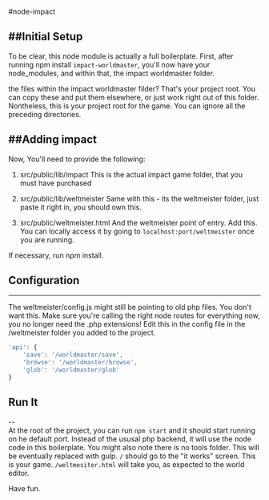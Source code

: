 #node-impact


##Initial Setup
-----------

To be clear, this node module is actually a full boilerplate.
First, after running npm install `impact-worldmaster`, you'll now have your node_modules, and within that, the impact worldmaster folder. 

the files within the impact worldmaster filder? That's your project root. 
You can copy these and put them elsewhere, or just work right out of this folder. Nontheless, this is your project root for the game. You can ignore all the preceding directories.


##Adding impact
---
Now, You'll need to provide the following:


1. src/public/lib/impact
	This is the actual impact game folder, that you must have purchased 

2. src/public/lib/weltmeister
	Same with this - its the weltmeister folder, just paste it right in, you should own this.

3. src/public/weltmeister.html
	And the weltmeister point of entry. Add this. You can locally access it by going to `localhost:port/weltmeister` once you are running.

If necessary, run npm install.	

## Configuration
---
The weltmeister/config.js might still be pointing to old php files. You don't want this.
Make sure you're calling the right node routes for everything now, you no longer need the .php extensions!
Edit this in the config file in the /weltmeister folder you added to the project.

```js
'api': {
	'save': '/worldmaster/save',
	'browse': '/worldmaster/browse',
	'glob': '/worldmaster/glob'
}
```	

## Run It
--	
At the root of the project, you can run ```npm start``` and it should start running on he default port.
Instead of the ususal php backend, it will use the node code in this boilerplate.
You might also note there is no tools folder. This will be eventually replaced with gulp.
`/` should go to the "it works" screen. This is your game.
`/weltmesiter.html` will take you, as expected to the world editor. 

Have fun.











